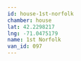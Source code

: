 ```yaml
---
id: house-1st-norfolk
chamber: house
lat: 42.2298217
lng: -71.0475179
name: 1st Norfolk
van_id: 097
---
```

